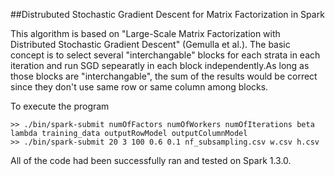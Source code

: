 ##Distrubuted Stochastic Gradient Descent for Matrix Factorization in Spark

This algorithm is based on "Large-Scale Matrix Factorization with Distributed Stochastic Gradient Descent" (Gemulla et al.). The basic concept is to select several "interchangable" blocks for each strata in each iteration and run SGD sepearatly in each block independently.As long as those blocks are "interchangable", the sum of the results would be correct since they don't use same row or same column among blocks. 

To execute the program

	>> ./bin/spark-submit numOfFactors numOfWorkers numOfIterations beta lambda training_data outputRowModel outputColumnModel
	>> ./bin/spark-submit 20 3 100 0.6 0.1 nf_subsampling.csv w.csv h.csv

All of the code had been successfully ran and tested on Spark 1.3.0.